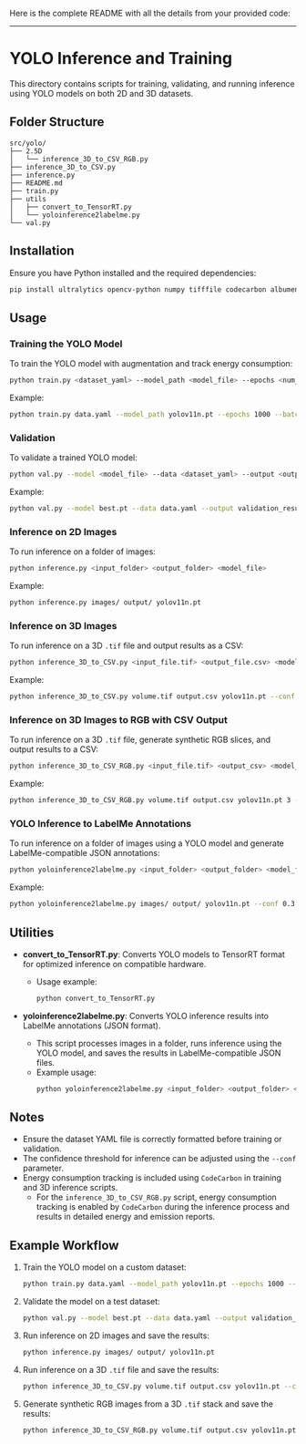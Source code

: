 Here is the complete README with all the details from your provided code:

---

# YOLO Inference and Training

This directory contains scripts for training, validating, and running inference using YOLO models on both 2D and 3D datasets.

## Folder Structure
```
src/yolo/
├── 2.5D
│   └── inference_3D_to_CSV_RGB.py
├── inference_3D_to_CSV.py
├── inference.py
├── README.md
├── train.py
├── utils
│   ├── convert_to_TensorRT.py
│   └── yoloinference2labelme.py
└── val.py
```

## Installation

Ensure you have Python installed and the required dependencies:
```bash
pip install ultralytics opencv-python numpy tifffile codecarbon albumentations
```

## Usage

### Training the YOLO Model
To train the YOLO model with augmentation and track energy consumption:
```bash
python train.py <dataset_yaml> --model_path <model_file> --epochs <num_epochs> --batch_size <batch_size> --img_size <image_size>
```
Example:
```bash
python train.py data.yaml --model_path yolov11n.pt --epochs 1000 --batch_size 2 --img_size 1280
```

### Validation
To validate a trained YOLO model:
```bash
python val.py --model <model_file> --data <dataset_yaml> --output <output_csv>
```
Example:
```bash
python val.py --model best.pt --data data.yaml --output validation_results.csv
```

### Inference on 2D Images
To run inference on a folder of images:
```bash
python inference.py <input_folder> <output_folder> <model_file>
```
Example:
```bash
python inference.py images/ output/ yolov11n.pt
```

### Inference on 3D Images
To run inference on a 3D `.tif` file and output results as a CSV:
```bash
python inference_3D_to_CSV.py <input_file.tif> <output_file.csv> <model_file> --conf <confidence_threshold>
```
Example:
```bash
python inference_3D_to_CSV.py volume.tif output.csv yolov11n.pt --conf 0.3
```

### Inference on 3D Images to RGB with CSV Output
To run inference on a 3D `.tif` file, generate synthetic RGB slices, and output results to a CSV:
```bash
python inference_3D_to_CSV_RGB.py <input_file.tif> <output_csv> <model_file> <rgb_size> --conf <confidence_threshold>
```
Example:
```bash
python inference_3D_to_CSV_RGB.py volume.tif output.csv yolov11n.pt 3 --conf 0.25
```

### YOLO Inference to LabelMe Annotations
To run inference on a folder of images using a YOLO model and generate LabelMe-compatible JSON annotations:
```bash
python yoloinference2labelme.py <input_folder> <output_folder> <model_file> --conf <confidence_threshold>
```
Example:
```bash
python yoloinference2labelme.py images/ output/ yolov11n.pt --conf 0.3
```

## Utilities

- **convert_to_TensorRT.py**: Converts YOLO models to TensorRT format for optimized inference on compatible hardware.
  - Usage example:
    ```bash
    python convert_to_TensorRT.py
    ```

- **yoloinference2labelme.py**: Converts YOLO inference results into LabelMe annotations (JSON format).
  - This script processes images in a folder, runs inference using the YOLO model, and saves the results in LabelMe-compatible JSON files.
  - Example usage:
    ```bash
    python yoloinference2labelme.py <input_folder> <output_folder> <model_file> --conf <confidence_threshold>
    ```

## Notes

- Ensure the dataset YAML file is correctly formatted before training or validation.
- The confidence threshold for inference can be adjusted using the `--conf` parameter.
- Energy consumption tracking is included using `CodeCarbon` in training and 3D inference scripts.
  - For the `inference_3D_to_CSV_RGB.py` script, energy consumption tracking is enabled by `CodeCarbon` during the inference process and results in detailed energy and emission reports.

## Example Workflow

1. Train the YOLO model on a custom dataset:
   ```bash
   python train.py data.yaml --model_path yolov11n.pt --epochs 1000 --batch_size 2 --img_size 1280
   ```
   
2. Validate the model on a test dataset:
   ```bash
   python val.py --model best.pt --data data.yaml --output validation_results.csv
   ```

3. Run inference on 2D images and save the results:
   ```bash
   python inference.py images/ output/ yolov11n.pt
   ```

3. Run inference on a 3D `.tif` file and save the results:
   ```bash
   python inference_3D_to_CSV.py volume.tif output.csv yolov11n.pt --conf 0.3
   ```

3. Generate synthetic RGB images from a 3D `.tif` stack and save the results:
   ```bash
   python inference_3D_to_CSV_RGB.py volume.tif output.csv yolov11n.pt 3 --conf 0.25
   ```
